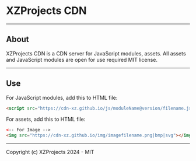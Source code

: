 # XZProjects CDN
---
## About
XZProjects CDN is a CDN server for JavaScript modules, assets.
All assets and JavaScript modules are open for use required MIT license.

---
## Use
For JavaScript modules, add this to HTML file:
```html
<script src="https://cdn-xz.github.io/js/moduleName@version/filename.js"></script>
```
For assets, add this to HTML file:
```html
<-- For Image -->
<img src="https://cdn-xz.github.io/img/imagefilename.png|bmp|svg"></img>
```

---
Copyright (c) XZProjects 2024 - MIT
